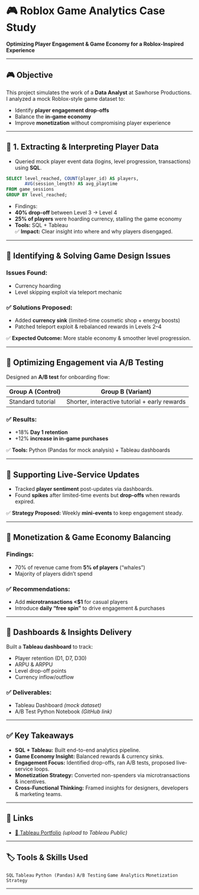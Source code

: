 # 🎮 Roblox Game Analytics Case Study
**Optimizing Player Engagement & Game Economy for a Roblox-Inspired Experience**

---

## 🎮 Objective
This project simulates the work of a **Data Analyst** at Sawhorse Productions.  
I analyzed a mock Roblox-style game dataset to:
- Identify **player engagement drop-offs**
- Balance the **in-game economy**
- Improve **monetization** without compromising player experience

---

## 📌 1. Extracting & Interpreting Player Data
- Queried mock player event data (logins, level progression, transactions) using **SQL**.

```sql
SELECT level_reached, COUNT(player_id) AS players,
       AVG(session_length) AS avg_playtime
FROM game_sessions
GROUP BY level_reached;
```
- Findings:
- **40% drop-off** between Level 3 → Level 4
- **25% of players** were hoarding currency, stalling the game economy
- **Tools:** SQL + Tableau  
✅ **Impact:** Clear insight into where and why players disengaged.

---

## 📌 Identifying & Solving Game Design Issues

### Issues Found:
- Currency hoarding  
- Level skipping exploit via teleport mechanic  

### ✅ Solutions Proposed:
- Added **currency sink** (limited-time cosmetic shop + energy boosts)  
- Patched teleport exploit & rebalanced rewards in Levels 2–4  

✅ **Expected Outcome:** More stable economy & smoother level progression.

---

## 📌 Optimizing Engagement via A/B Testing

Designed an **A/B test** for onboarding flow:

| Group A (Control) | Group B (Variant) |
|-------------------|-------------------|
| Standard tutorial | Shorter, interactive tutorial + early rewards |

### ✅ Results:
- +18% **Day 1 retention**
- +12% **increase in in-game purchases**

✅ **Tools:** Python (Pandas for mock analysis) + Tableau dashboards

---

## 📌 Supporting Live-Service Updates

- Tracked **player sentiment** post-updates via dashboards.  
- Found **spikes** after limited-time events but **drop-offs** when rewards expired.  

✅ **Strategy Proposed:** Weekly **mini-events** to keep engagement steady.

---

## 📌 Monetization & Game Economy Balancing

### Findings:
- 70% of revenue came from **5% of players** (“whales”)  
- Majority of players didn’t spend  

### ✅ Recommendations:
- Add **microtransactions <$1** for casual players  
- Introduce **daily “free spin”** to drive engagement & purchases  

---

## 📌 Dashboards & Insights Delivery

Built a **Tableau dashboard** to track:
- Player retention (D1, D7, D30)
- ARPU & ARPPU
- Level drop-off points
- Currency inflow/outflow

### ✅ Deliverables:
- Tableau Dashboard *(mock dataset)*
- A/B Test Python Notebook *(GitHub link)*

---

## ✅ Key Takeaways

- **SQL + Tableau:** Built end-to-end analytics pipeline.  
- **Game Economy Insight:** Balanced rewards & currency sinks.  
- **Engagement Focus:** Identified drop-offs, ran A/B tests, proposed live-service loops.  
- **Monetization Strategy:** Converted non-spenders via microtransactions & incentives.  
- **Cross-Functional Thinking:** Framed insights for designers, developers & marketing teams.

---

## 📌 Links

- [🔗 Tableau Portfolio](https://public.tableau.com/app/profile/samantha.yoong/vizzes) *(upload to Tableau Public)*    

---

## 🏷️ Tools & Skills Used

`SQL` `Tableau` `Python (Pandas)` `A/B Testing` `Game Analytics` `Monetization Strategy`

---
